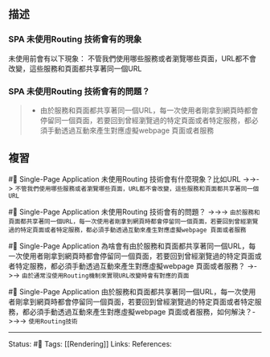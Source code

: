 ## 描述

### SPA 未使用Routing 技術會有的現象

未使用前會有以下現象：
 不管我們使用哪些服務或者瀏覽哪些頁面，URL都不會改變，這些服務和頁面都共享著同一個URL


### SPA 未使用Routing 技術會有的問題？

> - 由於服務和頁面都共享著同一個URL，每一次使用者剛拿到網頁時都會停留同一個頁面，若要回到曾經瀏覽過的特定頁面或者特定服務，都必須手動透過互動來產生對應虛擬webpage 頁面或者服務

## 複習

#🧠 Single-Page Application 未使用Routing 技術會有什麼現象？比如URL ->->-> `不管我們使用哪些服務或者瀏覽哪些頁面，URL都不會改變，這些服務和頁面都共享著同一個URL`

#🧠 Single-Page Application 未使用Routing 技術會有的問題？ ->->-> `由於服務和頁面都共享著同一個URL，每一次使用者剛拿到網頁時都會停留同一個頁面，若要回到曾經瀏覽過的特定頁面或者特定服務，都必須手動透過互動來產生對應虛擬webpage 頁面或者服務`

#🧠  Single-Page Application 為啥會有由於服務和頁面都共享著同一個URL，每一次使用者剛拿到網頁時都會停留同一個頁面，若要回到曾經瀏覽過的特定頁面或者特定服務，都必須手動透過互動來產生對應虛擬webpage 頁面或者服務？ ->->-> `由於通常沒使用Routing機制來實現URL改變時會有對應的頁面`

#🧠 Single-Page Application 由於服務和頁面都共享著同一個URL，每一次使用者剛拿到網頁時都會停留同一個頁面，若要回到曾經瀏覽過的特定頁面或者特定服務，都必須手動透過互動來產生對應虛擬webpage 頁面或者服務，如何解決？->->-> `使用Routing技術`


---
Status: #🌱 
Tags:
[[Rendering]]
Links:
References: